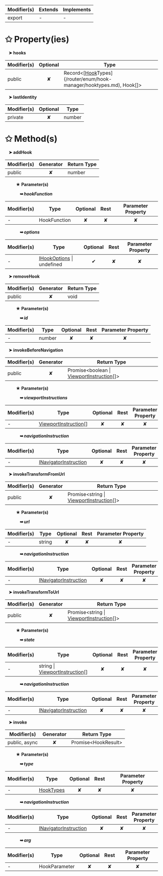 | Modifier(s)                            | Extends                      | Implements                                    |
|----------------------------------------|------------------------------|-----------------------------------------------|
| export | - | - |

# &#10025; Property(ies)

&nbsp;&nbsp; **&#10148; hooks**

| Modifier(s)                               | Optional                           | Type                         |
|-------------------------------------------|:----------------------------------:|------------------------------|
| public | ✘ | Record&lt;[[Hook](/router/class/hook/hook.md)Types](/router/enum/hook-manager/hooktypes.md), Hook[]&gt; |

&nbsp;&nbsp; **&#10148; lastIdentity**

| Modifier(s)                               | Optional                           | Type                         |
|-------------------------------------------|:----------------------------------:|------------------------------|
| private | ✘ | number |

# &#10025; Method(s)

&nbsp;&nbsp; **&#10148; addHook**

| Modifier(s)                              | Generator                          | Return Type                       |
|------------------------------------------|:----------------------------------:|-----------------------------------|
| public | ✘ | number |

&nbsp;&nbsp;&nbsp;&nbsp;&nbsp;&nbsp;&nbsp;&nbsp; **&#9733; Parameter(s)**

&nbsp;&nbsp;&nbsp;&nbsp;&nbsp;&nbsp;&nbsp;&nbsp;&nbsp;&nbsp;&nbsp; _**&#10149; hookFunction**_

| Modifier(s)                              | Type                        | Optional                           | Rest                          | Parameter Property                          |
|------------------------------------------|-----------------------------|:----------------------------------:|:-----------------------------:|:-------------------------------------------:|
| - | HookFunction | ✘  | ✘ | ✘ |

&nbsp;&nbsp;&nbsp;&nbsp;&nbsp;&nbsp;&nbsp;&nbsp;&nbsp;&nbsp;&nbsp; _**&#10149; options**_

| Modifier(s)                              | Type                        | Optional                           | Rest                          | Parameter Property                          |
|------------------------------------------|-----------------------------|:----------------------------------:|:-----------------------------:|:-------------------------------------------:|
| - | [IHookOptions](/router/interface/hook-manager/ihookoptions.md) &#124; undefined | ✔  | ✘ | ✘ |

&nbsp;&nbsp; **&#10148; removeHook**

| Modifier(s)                              | Generator                          | Return Type                       |
|------------------------------------------|:----------------------------------:|-----------------------------------|
| public | ✘ | void |

&nbsp;&nbsp;&nbsp;&nbsp;&nbsp;&nbsp;&nbsp;&nbsp; **&#9733; Parameter(s)**

&nbsp;&nbsp;&nbsp;&nbsp;&nbsp;&nbsp;&nbsp;&nbsp;&nbsp;&nbsp;&nbsp; _**&#10149; id**_

| Modifier(s)                              | Type                        | Optional                           | Rest                          | Parameter Property                          |
|------------------------------------------|-----------------------------|:----------------------------------:|:-----------------------------:|:-------------------------------------------:|
| - | number | ✘  | ✘ | ✘ |

&nbsp;&nbsp; **&#10148; invokeBeforeNavigation**

| Modifier(s)                              | Generator                          | Return Type                       |
|------------------------------------------|:----------------------------------:|-----------------------------------|
| public | ✘ | Promise&lt;boolean &#124; [ViewportInstruction](/router/class/viewport-instruction/viewportinstruction.md)[]&gt; |

&nbsp;&nbsp;&nbsp;&nbsp;&nbsp;&nbsp;&nbsp;&nbsp; **&#9733; Parameter(s)**

&nbsp;&nbsp;&nbsp;&nbsp;&nbsp;&nbsp;&nbsp;&nbsp;&nbsp;&nbsp;&nbsp; _**&#10149; viewportInstructions**_

| Modifier(s)                              | Type                        | Optional                           | Rest                          | Parameter Property                          |
|------------------------------------------|-----------------------------|:----------------------------------:|:-----------------------------:|:-------------------------------------------:|
| - | [ViewportInstruction](/router/class/viewport-instruction/viewportinstruction.md)[] | ✘  | ✘ | ✘ |

&nbsp;&nbsp;&nbsp;&nbsp;&nbsp;&nbsp;&nbsp;&nbsp;&nbsp;&nbsp;&nbsp; _**&#10149; navigationInstruction**_

| Modifier(s)                              | Type                        | Optional                           | Rest                          | Parameter Property                          |
|------------------------------------------|-----------------------------|:----------------------------------:|:-----------------------------:|:-------------------------------------------:|
| - | [INavigatorInstruction](/router/interface/interfaces/inavigatorinstruction.md) | ✘  | ✘ | ✘ |

&nbsp;&nbsp; **&#10148; invokeTransformFromUrl**

| Modifier(s)                              | Generator                          | Return Type                       |
|------------------------------------------|:----------------------------------:|-----------------------------------|
| public | ✘ | Promise&lt;string &#124; [ViewportInstruction](/router/class/viewport-instruction/viewportinstruction.md)[]&gt; |

&nbsp;&nbsp;&nbsp;&nbsp;&nbsp;&nbsp;&nbsp;&nbsp; **&#9733; Parameter(s)**

&nbsp;&nbsp;&nbsp;&nbsp;&nbsp;&nbsp;&nbsp;&nbsp;&nbsp;&nbsp;&nbsp; _**&#10149; url**_

| Modifier(s)                              | Type                        | Optional                           | Rest                          | Parameter Property                          |
|------------------------------------------|-----------------------------|:----------------------------------:|:-----------------------------:|:-------------------------------------------:|
| - | string | ✘  | ✘ | ✘ |

&nbsp;&nbsp;&nbsp;&nbsp;&nbsp;&nbsp;&nbsp;&nbsp;&nbsp;&nbsp;&nbsp; _**&#10149; navigationInstruction**_

| Modifier(s)                              | Type                        | Optional                           | Rest                          | Parameter Property                          |
|------------------------------------------|-----------------------------|:----------------------------------:|:-----------------------------:|:-------------------------------------------:|
| - | [INavigatorInstruction](/router/interface/interfaces/inavigatorinstruction.md) | ✘  | ✘ | ✘ |

&nbsp;&nbsp; **&#10148; invokeTransformToUrl**

| Modifier(s)                              | Generator                          | Return Type                       |
|------------------------------------------|:----------------------------------:|-----------------------------------|
| public | ✘ | Promise&lt;string &#124; [ViewportInstruction](/router/class/viewport-instruction/viewportinstruction.md)[]&gt; |

&nbsp;&nbsp;&nbsp;&nbsp;&nbsp;&nbsp;&nbsp;&nbsp; **&#9733; Parameter(s)**

&nbsp;&nbsp;&nbsp;&nbsp;&nbsp;&nbsp;&nbsp;&nbsp;&nbsp;&nbsp;&nbsp; _**&#10149; state**_

| Modifier(s)                              | Type                        | Optional                           | Rest                          | Parameter Property                          |
|------------------------------------------|-----------------------------|:----------------------------------:|:-----------------------------:|:-------------------------------------------:|
| - | string &#124; [ViewportInstruction](/router/class/viewport-instruction/viewportinstruction.md)[] | ✘  | ✘ | ✘ |

&nbsp;&nbsp;&nbsp;&nbsp;&nbsp;&nbsp;&nbsp;&nbsp;&nbsp;&nbsp;&nbsp; _**&#10149; navigationInstruction**_

| Modifier(s)                              | Type                        | Optional                           | Rest                          | Parameter Property                          |
|------------------------------------------|-----------------------------|:----------------------------------:|:-----------------------------:|:-------------------------------------------:|
| - | [INavigatorInstruction](/router/interface/interfaces/inavigatorinstruction.md) | ✘  | ✘ | ✘ |

&nbsp;&nbsp; **&#10148; invoke**

| Modifier(s)                              | Generator                          | Return Type                       |
|------------------------------------------|:----------------------------------:|-----------------------------------|
| public, async | ✘ | Promise&lt;HookResult&gt; |

&nbsp;&nbsp;&nbsp;&nbsp;&nbsp;&nbsp;&nbsp;&nbsp; **&#9733; Parameter(s)**

&nbsp;&nbsp;&nbsp;&nbsp;&nbsp;&nbsp;&nbsp;&nbsp;&nbsp;&nbsp;&nbsp; _**&#10149; type**_

| Modifier(s)                              | Type                        | Optional                           | Rest                          | Parameter Property                          |
|------------------------------------------|-----------------------------|:----------------------------------:|:-----------------------------:|:-------------------------------------------:|
| - | [HookTypes](/router/enum/hook-manager/hooktypes.md) | ✘  | ✘ | ✘ |

&nbsp;&nbsp;&nbsp;&nbsp;&nbsp;&nbsp;&nbsp;&nbsp;&nbsp;&nbsp;&nbsp; _**&#10149; navigationInstruction**_

| Modifier(s)                              | Type                        | Optional                           | Rest                          | Parameter Property                          |
|------------------------------------------|-----------------------------|:----------------------------------:|:-----------------------------:|:-------------------------------------------:|
| - | [INavigatorInstruction](/router/interface/interfaces/inavigatorinstruction.md) | ✘  | ✘ | ✘ |

&nbsp;&nbsp;&nbsp;&nbsp;&nbsp;&nbsp;&nbsp;&nbsp;&nbsp;&nbsp;&nbsp; _**&#10149; arg**_

| Modifier(s)                              | Type                        | Optional                           | Rest                          | Parameter Property                          |
|------------------------------------------|-----------------------------|:----------------------------------:|:-----------------------------:|:-------------------------------------------:|
| - | HookParameter | ✘  | ✘ | ✘ |